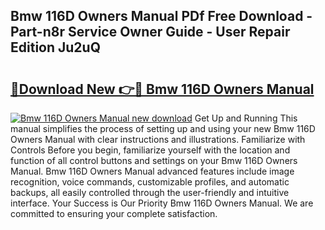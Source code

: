 ## Bmw 116D Owners Manual PDf Free Download - Part-n8r Service Owner Guide - User Repair Edition Ju2uQ

# <h2><a href="http://cf18988.oget.top/?id=Bmw+116D+Owners+Manual">🔗Download New 👉🔴 Bmw 116D Owners Manual</a></h2>

[![Bmw 116D Owners Manual new download](https://i.imgur.com/5g1atiW.png)](http://cf18988.oget.top/?id=Bmw+116D+Owners+Manual)
Get Up and Running This manual simplifies the process of setting up and using your new Bmw 116D Owners Manual with clear instructions and illustrations. Familiarize with Controls Before you begin, familiarize yourself with the location and function of all control buttons and settings on your Bmw 116D Owners Manual. Bmw 116D Owners Manual advanced features include image recognition, voice commands, customizable profiles, and automatic backups, all easily controlled through the user-friendly and intuitive interface. Your Success is Our Priority Bmw 116D Owners Manual. We are committed to ensuring your complete satisfaction.
